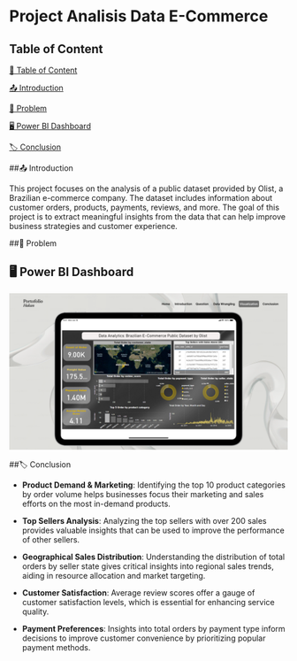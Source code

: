 # Project Analisis Data E-Commerce

## Table of Content

[📌 Table of Content](#Table-of-Content)

[📤 Introduction](#Introduction)

[💭 Problem](#problem)

[🖥️ Power BI Dashboard](#Power-BI-Dashboard)

[🏷️ Conclusion](#conclusion)



##📤 Introduction

This project focuses on the analysis of a public dataset provided by Olist, a Brazilian e-commerce company. The dataset includes information about customer orders, products, payments, reviews, and more. The goal of this project is to extract meaningful insights from the data that can help improve business strategies and customer experience.

##💭 Problem

## 🖥️ Power BI Dashboard
![PowerBI Dashboard](Picture/Visualization.png)

##🏷️ Conclusion

- **Product Demand & Marketing**: Identifying the top 10 product categories by order volume helps businesses focus their marketing and sales efforts on the most in-demand products.
  
- **Top Sellers Analysis**: Analyzing the top sellers with over 200 sales provides valuable insights that can be used to improve the performance of other sellers.

- **Geographical Sales Distribution**: Understanding the distribution of total orders by seller state gives critical insights into regional sales trends, aiding in resource allocation and market targeting.

- **Customer Satisfaction**: Average review scores offer a gauge of customer satisfaction levels, which is essential for enhancing service quality.

- **Payment Preferences**: Insights into total orders by payment type inform decisions to improve customer convenience by prioritizing popular payment methods.

